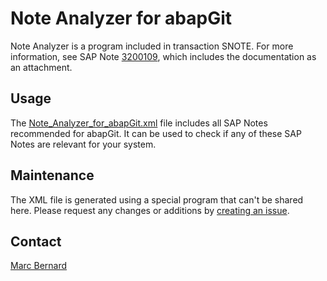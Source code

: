 # Note Analyzer for abapGit

Note Analyzer is a program included in transaction SNOTE. For more information, see SAP Note [3200109](https://me.sap.com/notes/3200109), which includes the documentation as an attachment.

## Usage

The [Note_Analyzer_for_abapGit.xml](Note_Analyzer_for_abapGit.xml) file includes all SAP Notes recommended for  abapGit. It can be used to check if any of these SAP Notes are relevant for your system. 

## Maintenance

The XML file is generated using a special program that can't be shared here. Please request any changes or additions by [creating an issue](https://github.com/abapGit/docs.abapgit.org/issues).

## Contact

[Marc Bernard](mailto:marc@marcbernardtools.com)
